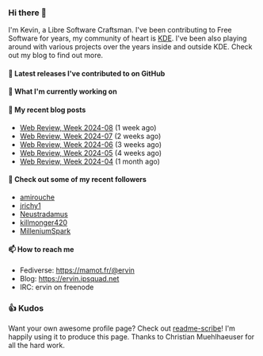### Hi there 👋

I'm Kevin, a Libre Software Craftsman. I've been contributing to Free Software for years,
my community of heart is [KDE](https://kde.org). I've been also playing around with various
projects over the years inside and outside KDE. Check out my blog to find out more.

#### 🔭 Latest releases I've contributed to on GitHub


#### 🌱 What I'm currently working on


#### 📜 My recent blog posts

- [Web Review, Week 2024-08](https://ervin.ipsquad.net/blog/2024/02/23/web-review-week-2024-08/) (1 week ago)
- [Web Review, Week 2024-07](https://ervin.ipsquad.net/blog/2024/02/16/web-review-week-2024-07/) (2 weeks ago)
- [Web Review, Week 2024-06](https://ervin.ipsquad.net/blog/2024/02/09/web-review-week-2024-06/) (3 weeks ago)
- [Web Review, Week 2024-05](https://ervin.ipsquad.net/blog/2024/02/02/web-review-week-2024-05/) (4 weeks ago)
- [Web Review, Week 2024-04](https://ervin.ipsquad.net/blog/2024/01/26/web-review-week-2024-04/) (1 month ago)

#### 👯 Check out some of my recent followers

- [amirouche](https://github.com/amirouche)
- [jrichy1](https://github.com/jrichy1)
- [Neustradamus](https://github.com/Neustradamus)
- [killmonger420](https://github.com/killmonger420)
- [MilleniumSpark](https://github.com/MilleniumSpark)

#### 📫 How to reach me

- Fediverse: https://mamot.fr/@ervin
- Blog: https://ervin.ipsquad.net
- IRC: ervin on freenode

### 👍 Kudos

Want your own awesome profile page? Check out [readme-scribe](https://github.com/muesli/readme-scribe)!
I'm happily using it to produce this page. Thanks to Christian Muehlhaeuser for all the hard work.


